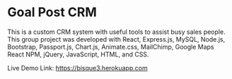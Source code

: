 # Goal Post CRM
This is a custom CRM system with useful tools to assist busy sales people. This group project was developed with React, Express.js, MySQL, Node.js, Bootstrap, Passport.js, Chart.js, Animate.css, MailChimp, Google Maps React NPM, jQuery, JavaScript, HTML, and CSS. 

Live Demo Link: https://bisque3.herokuapp.com
